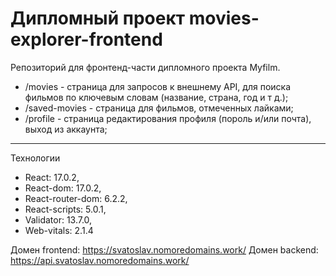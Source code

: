 # Дипломный проект movies-explorer-frontend
Репозиторий для фронтенд-части дипломного проекта Myfilm.

- /movies - страница для запросов к внешнему API, для поиска фильмов по ключевым словам (название, страна, год и т д.);
- /saved-movies - страница для фильмов, отмеченных лайками;
- /profile - страница редактирования профиля (пороль и/или почта), выход из аккаунта;
--------------------------------------------------
Технологии
- React: 17.0.2,
- React-dom: 17.0.2,
- React-router-dom: 6.2.2,
- React-scripts: 5.0.1,
- Validator: 13.7.0,
- Web-vitals: 2.1.4

Домен frontend: https://svatoslav.nomoredomains.work/ 
Домен backend: https://api.svatoslav.nomoredomains.work/
